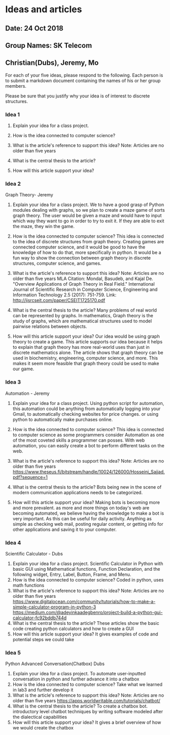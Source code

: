 # Ideas and articles


## Date: 24 Oct 2018
## Group Names: SK Telecom
## Christian(Dubs), Jeremy, Mo



For each of your five ideas, please respond to the following. Each person is to submit a markdown document containing the names of his or her group members.

Please be sure that you justify why your idea is of interest to discrete structures.



### Idea 1
1) Explain your idea for a class project.

2) How is the idea connected to computer science?

3) What is the article's reference to support this idea? Note: Articles are no older than five years

4) What is the central thesis to the article?

5) How will this article support your idea?


### Idea 2
Graph Theory- Jeremy
1) Explain your idea for a class project.
We to have a good grasp of Python modules dealing with graphs, so we plan to create a maze game of sorts  graph theory. The user would be given a maze and would have to input which way they want to go in order to try to exit it. If they are able to exit the maze, they win the game.

2) How is the idea connected to computer science?
This idea is connected to the idea of discrete structures from graph theory. Creating games are connected computer science, and it would be good to have the knowledge of how to do that, more specifically in python. It would be a fun way to show the connection between graph theory in discrete structures, computer science, and games.

3) What is the article's reference to support this idea? Note: Articles are no older than five years
MLA Citation: Mondal, Basudeb, and Kajal De. "Overview Applications of Graph Theory in Real Field." International Journal of Scientific Research in Computer Science, Engineering and Information Technology 2.5 (2017): 751-759.
Link: http://ijsrcseit.com/paper/CSEIT1725170.pdf

4) What is the central thesis to the article?
Many problems of real world can be represented by graphs. In mathematics, Graph theory is the study of graphs, which are mathematical structures used to model pairwise relations between objects.

5) How will this article support your idea?
Our idea would be using graph theory to create a game. This article supports our idea because it helps to explain that graph theory has more real-world uses than just in discrete mathematics alone. The article shows that graph theory can be used in biochemistry, engineering, computer science, and more. This makes it seem more feasible that graph theory could be used to make our game.


### Idea 3
Automation - Jeremy
1) Explain your idea for a class project.
Using python script for automation, this automation could be anything from automatically logging into your Gmail, to automatically checking websites for price changes. or using python to automatically make purchases online.

2) How is the idea connected to computer science?
 This idea is connected to computer science as some programmers consider  Automation as one of the most coveted skills a programmer can posses. With web automation, you can easily create a bot to perform different tasks on the web.

3) What is the article's reference to support this idea? Note: Articles are no older than five years
https://www.theseus.fi/bitstream/handle/10024/126000/Hosseini_Sajjad.pdf?sequence=1

4) What is the central thesis to the article?
Bots being new in the scene of modern communication applications needs to be categorized.

5) How will this article support your idea?
Making bots is becoming more and more prevalent. as more and more  things on today's web are becoming automated, we believe having the knowledge to make a bot is very important. As this can be useful for daily activity. Anything as simple as checking web mail, posting regular content, or getting info for other applications and saving it to your computer.


### Idea 4
Scientific Calculator - Dubs
1) Explain your idea for a class project.
 Scientific Calculator in Python with basic GUI using Mathematical functions, Function Declaration, and the following widget, Entry, Label, Button, Frame, and Menu.
2) How is the idea connected to computer science?
Coded in python, uses math functions
3) What is the article's reference to support this idea? Note: Articles are no older than five years
https://www.digitalocean.com/community/tutorials/how-to-make-a-simple-calculator-program-in-python-3
https://medium.com/@adeyinkaadegbenro/project-build-a-python-gui-calculator-fc92bddb744d
4) What is the central thesis to the article?
These articles show the basic code creating python calculators and how to create a GUI
5) How will this article support your idea?
It gives examples of code and potential steps we could take

### Idea 5
Python Advanced Conversation(Chatbox) Dubs
1) Explain your idea for a class project.
To automate user-inputted conversation in python and further advance it into a chatbox
2) How is the idea connected to computer science?
Take what we learned in lab3  and further develop it
3) What is the article's reference to support this idea? Note: Articles are no older than five years
https://apps.worldwritable.com/tutorials/chatbot/
4) What is the central thesis to the article?
To create a chatbox bot. introductory level chatbot techniques by writing software modeled after the dialectical capabilities
5) How will this article support your idea?
It gives a brief overview of how we would create the chatbox
